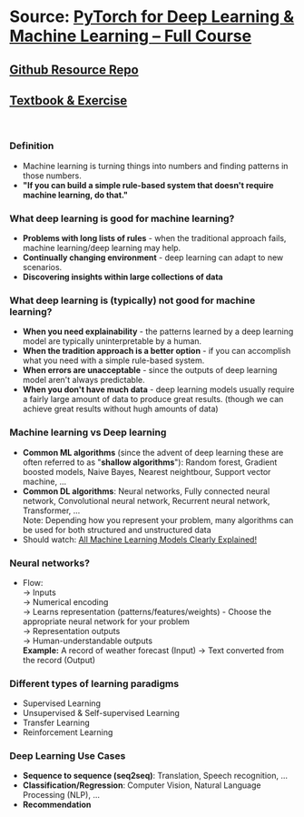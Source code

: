 # Source: [PyTorch for Deep Learning & Machine Learning – Full Course](https://www.youtube.com/watch?v=V_xro1bcAuA)

## [Github Resource Repo](https://github.com/mrdbourke/pytorch-deep-learning)
## [Textbook & Exercise](https://www.learnpytorch.io/)
<br>

### Definition
- Machine learning is turning things into numbers and finding patterns in those numbers.
- **"If you can build a simple rule-based system that doesn't require machine learning, do that."**

### What deep learning is good for machine learning?
- **Problems with long lists of rules** - when the traditional approach fails, machine learning/deep learning may help.
- **Continually changing environment** - deep learning can adapt to new scenarios.
- **Discovering insights within large collections of data**

### What deep learning is (typically) not good for machine learning?
- **When you need explainability** - the patterns learned by a deep learning model are typically uninterpretable by a human.
- **When the tradition approach is a better option** - if you can accomplish what you need with a simple rule-based system.
- **When errors are unacceptable** - since the outputs of deep learning model aren't always predictable.
- **When you don't have much data** - deep learning models usually require a fairly large amount of data to produce great results. (though we can achieve great results without hugh amounts of data)

### Machine learning vs Deep learning
- **Common ML algorithms** (since the advent of deep learning these are often referred to as "**shallow algorithms**"): Random forest, Gradient boosted models, Naive Bayes, Nearest neightbour, Support vector machine, ...
- **Common DL algorithms**: Neural networks, Fully connected neural network, Convolutional neural network, Recurrent neural network, Transformer, ...
<br> Note: Depending how you represent your problem, many algorithms can be used for both structured and unstructured data
- Should watch: [All Machine Learning Models Clearly Explained!](https://www.youtube.com/watch?v=0YdpwSYMY6I)

### Neural networks?
- Flow: <br> -> Inputs <br> -> Numerical encoding <br> -> Learns representation (patterns/features/weights) - Choose the appropriate neural network for your problem <br> -> Representation outputs <br> -> Human-understandable outputs
  <br> **Example:** A record of weather forecast (Input) -> Text converted from the record (Output)

### Different types of learning paradigms
- Supervised Learning
- Unsupervised & Self-supervised Learning
- Transfer Learning
- Reinforcement Learning

### Deep Learning Use Cases
- **Sequence to sequence (seq2seq)**: Translation, Speech recognition, ...
- **Classification/Regression**: Computer Vision, Natural Language Processing (NLP), ...
- **Recommendation**




